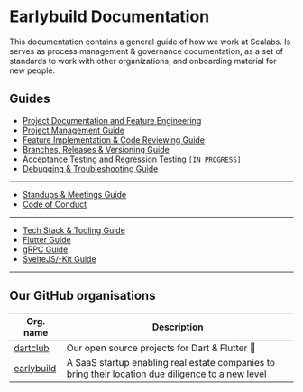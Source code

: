 # Earlybuild Documentation

This documentation contains a general guide of how we work at Scalabs. Is serves as process management & governance documentation, as a set of standards to work with other organizations, and onboarding material for new people.

## Guides

- [Project Documentation and Feature Engineering](https://github.com/scalabs/documentation/blob/main/guides/project-documentation.md)
- [Project Management Guide](https://github.com/scalabs/documentation/blob/main/guides/project-manangement.md)
- [Feature Implementation & Code Reviewing Guide](https://github.com/scalabs/documentation/blob/main/guides/feature-impl-code-review.md)
- [Branches, Releases & Versioning Guide](https://github.com/scalabs/documentation/blob/main/guides/branches-releases-versioning.md)
- [Acceptance Testing and Regression Testing](./#) `[IN PROGRESS]`
- [Debugging & Troubleshooting Guide](https://github.com/scalabs/documentation/blob/main/guides/debugging.md)

---

- [Standups & Meetings Guide](https://github.com/scalabs/documentation/blob/main/guides/standups-meetings.md)
- [Code of Conduct](https://github.com/scalabs/documentation/blob/main/CODE-OF-CONDUCT.md)

---

- [Tech Stack & Tooling Guide](https://github.com/scalabs/documentation/blob/main/guides/tech-stack-tooling.md)
- [Flutter Guide](https://github.com/scalabs/documentation/blob/main/guides/flutter.md)
- [gRPC Guide](https://github.com/scalabs/documentation/blob/main/guides/grpc.md)
- [SvelteJS/-Kit Guide](https://github.com/scalabs/documentation/blob/main/guides/svelte.md)

---

## Our GitHub organisations

| Org. name                                                   | Description                                                                                        |
| ----------------------------------------------------------- | -------------------------------------------------------------------------------------------------- |
| [dartclub](https://github.com/dartclub)                     | Our open source projects for Dart & Flutter :blue_heart:                                           |
| [earlybuild](https://github.com/earlybuild)                     | A SaaS startup enabling real estate companies to bring their location due diligence to a new level |                   
